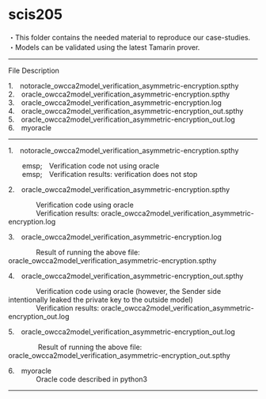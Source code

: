 # scis205

・This folder contains the needed material to reproduce our case-studies.　　<br>
・Models can be validated using the latest Tamarin prover.

---
File Description

1.&emsp;notoracle_owcca2model_verification_asymmetric-encryption.spthy <br>
2.&emsp;oracle_owcca2model_verification_asymmetric-encryption.spthy <br>
3.&emsp;oracle_owcca2model_verification_asymmetric-encryption.log <br>
4.&emsp;oracle_owcca2model_verification_asymmetric-encryption_out.spthy <br>
5.&emsp;oracle_owcca2model_verification_asymmetric-encryption_out.log <br>
6.&emsp;myoracle

---
1.&emsp;notoracle_owcca2model_verification_asymmetric-encryption.spthy <br>

  emsp;&emsp;Verification code not using oracle <br>
  emsp;&emsp;Verification results: verification does not stop <br>

2.&emsp;oracle_owcca2model_verification_asymmetric-encryption.spthy <br>

  &emsp;&emsp;Verification code using oracle <br>
  &emsp;&emsp;Verification results: oracle_owcca2model_verification_asymmetric-encryption.log <br>

3.&emsp;oracle_owcca2model_verification_asymmetric-encryption.log <br>

  &emsp;&emsp;Result of running the above file: oracle_owcca2model_verification_asymmetric-encryption.spthy <br>

4.&emsp;oracle_owcca2model_verification_asymmetric-encryption_out.spthy <br>

  &emsp;&emsp;Verification code using oracle (however, the Sender side intentionally leaked the private key to the outside model) <br>
  &emsp;&emsp;Verification results: oracle_owcca2model_verification_asymmetric-encryption_out.log <br>

5.&emsp;oracle_owcca2model_verification_asymmetric-encryption_out.log <br>

   &emsp;&emsp;Result of running the above file: oracle_owcca2model_verification_asymmetric-encryption_out.spthy <br>

6.&emsp;myoracle <br>
  &emsp;&emsp;Oracle code described in python3 <br>

---
